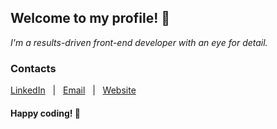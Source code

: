 ## Welcome to my profile! 👋

*I'm a results-driven front-end developer with an eye for detail.*

### Contacts

[LinkedIn](https://www.linkedin.com/in/denys-petryniak/) &nbsp; | &nbsp; [Email](mailto:denys.petryniak@gmail.com) &nbsp; | &nbsp; [Website](https://denys-petryniak.netlify.app/)

#### Happy coding! 🚀

<!--
**denys-petryniak/denys-petryniak** is a ✨ _special_ ✨ repository because its `README.md` (this file) appears on your GitHub profile.

Here are some ideas to get you started:

- 🔭 I’m currently working on ...
- 🌱 I’m currently learning ...
- 👯 I’m looking to collaborate on ...
- 🤔 I’m looking for help with ...
- 💬 Ask me about ...
- 📫 How to reach me: ...
- 😄 Pronouns: ...
- ⚡ Fun fact: ...
-->
